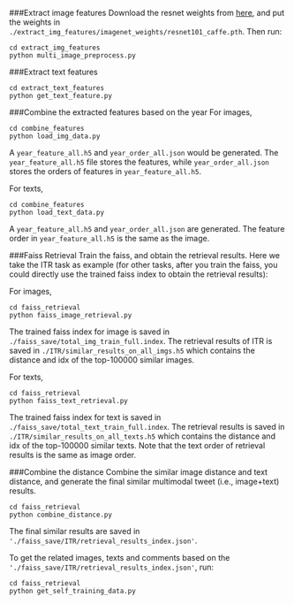 ###Extract image features
Download the resnet weights from [here](https://connectpolyu-my.sharepoint.com/:u:/g/personal/21038672r_connect_polyu_hk/EfDWDBJUTLlBkBqpJJje8VkB5of73Jc2k7RYbmiCRGLKpw?e=Znf7P0), and put the weights in `./extract_img_features/imagenet_weights/resnet101_caffe.pth`. Then run:
```
cd extract_img_features
python multi_image_preprocess.py
```
###Extract text features
```
cd extract_text_features
python get_text_feature.py
```
###Combine the extracted features based on the year
For images,
```
cd combine_features
python load_img_data.py
```
A `year_feature_all.h5` and `year_order_all.json` would be generated. The `year_feature_all.h5` file stores the features, while `year_order_all.json` stores the orders of
features in `year_feature_all.h5`.

For texts,
```
cd combine_features
python load_text_data.py
```
A `year_feature_all.h5` and `year_order_all.json` are generated. The feature order in `year_feature_all.h5` is the same as the image.

###Faiss Retrieval
Train the faiss, and obtain the retrieval results. Here we take the ITR task as example (for other tasks, after you train the faiss, you could directly use the trained faiss index to obtain the retrieval results):

For images,
```
cd faiss_retrieval
python faiss_image_retrieval.py
```
The trained faiss index for image is saved in `./faiss_save/total_img_train_full.index`. The retrieval results of ITR is saved in `./ITR/similar_results_on_all_imgs.h5` which contains the distance and idx of the top-100000 similar images.

For texts,
```
cd faiss_retrieval
python faiss_text_retrieval.py
```
The trained faiss index for text is saved in `./faiss_save/total_text_train_full.index`. The retrieval results is saved in `./ITR/similar_results_on_all_texts.h5` which contains the distance and idx of the top-100000 similar texts. Note that the text order of retrieval results is the same as image order.


###Combine the distance
Combine the similar image distance and text distance, and generate the final similar multimodal tweet (i.e., image+text) results.
```
cd faiss_retrieval
python combine_distance.py
```
The final similar results are saved in `'./faiss_save/ITR/retrieval_results_index.json'`.

To get the related images, texts and comments based on the `'./faiss_save/ITR/retrieval_results_index.json'`, run:
```
cd faiss_retrieval
python get_self_training_data.py
```
